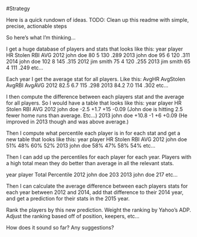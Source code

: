 #Strategy

Here is a quick rundown of ideas.
TODO: Clean up this readme with simple, precise, actionable steps

So here’s what I’m thinking…

I get a huge database of players and stats that looks like this:
year player HR Stolen RBI AVG
2012 john doe 80 5 130 .289
2013 john doe 95 6 120 .311
2014  john doe 102 8 145 .315
2012 jim smith 75 4 120 .255
2013 jim smith 65 4 111 .249
etc…

Each year I get the average stat for all players. Like this:
AvgHR AvgStolen AvgRBI AvgAVG
2012 82.5 6.7 115 .298
2013 84.2 7.0 114 .302
etc…

I then compute the difference between each players stat and the average for all players.
So I would have a table that looks like this:
year player HR Stolen RBI AVG
2012 john doe -2.5 +1.7 +15 -0.09  (John doe is hitting 2.5 fewer home runs than average. Etc…)
2013 john doe +10.8 -1 +6 +0.09 (He improved in 2013 though and was above average.)

Then I compute what percentile each player is in for each stat and get a new table that looks like this:
year player HR Stolen RBI AVG
2012 john doe 51% 48% 60% 52%
2013 john doe 58% 47% 58% 54%
etc…

Then I can add up the percentiles for each player for each year. Players with a high total mean they do better than average in
all the relevant stats.

year player Total Percentile
2012 john doe 203
2013 john doe 217
etc…

Then I can calculate the average difference between each players stats for each year between 2012 and 2014, add that difference to their 2014 year, and get a prediction for their stats in the 2015 year.

Rank the players by this new prediction. Weight the ranking by Yahoo’s ADP. Adjust the ranking based off of position, keepers, etc…

How does it sound so far? Any suggestions?
